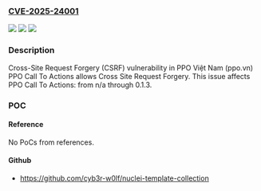 ### [CVE-2025-24001](https://cve.mitre.org/cgi-bin/cvename.cgi?name=CVE-2025-24001)
![](https://img.shields.io/static/v1?label=Product&message=PPO%20Call%20To%20Actions&color=blue)
![](https://img.shields.io/static/v1?label=Version&message=n%2Fa%3C%3D%200.1.3%20&color=brighgreen)
![](https://img.shields.io/static/v1?label=Vulnerability&message=CWE-352%20Cross-Site%20Request%20Forgery%20(CSRF)&color=brighgreen)

### Description

Cross-Site Request Forgery (CSRF) vulnerability in PPO Việt Nam (ppo.vn) PPO Call To Actions allows Cross Site Request Forgery. This issue affects PPO Call To Actions: from n/a through 0.1.3.

### POC

#### Reference
No PoCs from references.

#### Github
- https://github.com/cyb3r-w0lf/nuclei-template-collection

